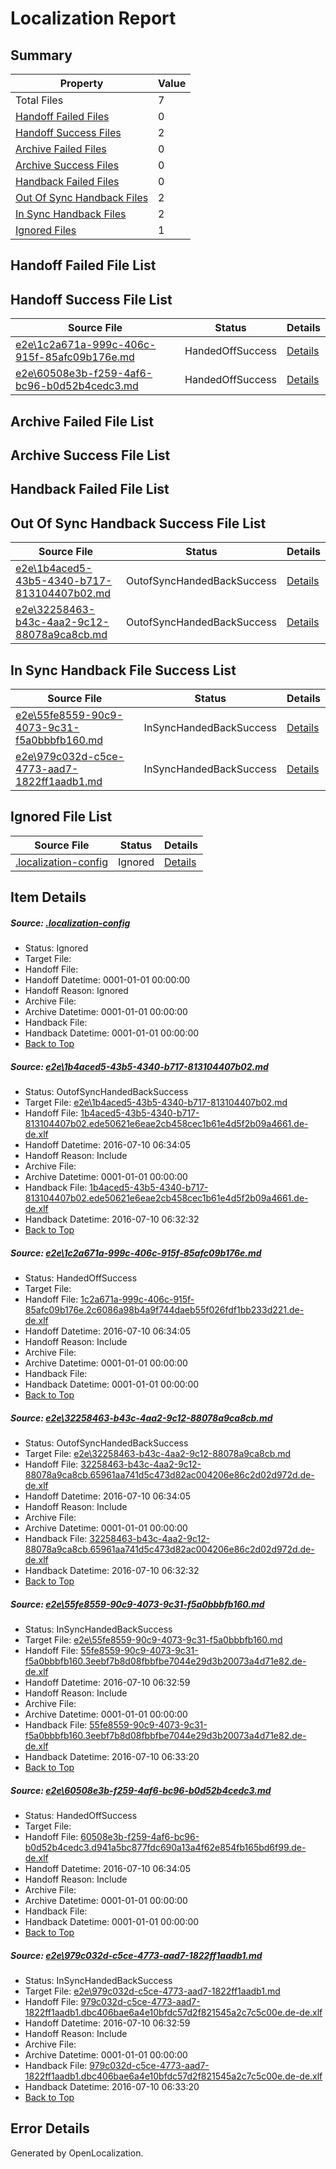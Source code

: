 # <a name='report-top'></a> Localization Report

## Summary
 Property | Value 
 -------- | ----- 
 Total Files | 7
[ Handoff Failed Files ](#handoff-failed-list)| 0
[ Handoff Success Files ](#handoff-success-list)| 2
[ Archive Failed Files ](#archive-failed-list)| 0
[ Archive Success Files ](#archive-success-list)| 0
[ Handback Failed Files ](#handback-failed-list)| 0
[ Out Of Sync Handback Files ](#outofsync-handback-success-list)| 2
[ In Sync Handback Files ](#insync-handback-success-list)| 2
[ Ignored Files ](#ignored-list)| 1

## <a name='handoff-failed-list'></a> Handoff Failed File List

## <a name='handoff-success-list'></a> Handoff Success File List
 Source File | Status | Details 
 ----------- | ------ | ------- 
 [e2e\1c2a671a-999c-406c-915f-85afc09b176e.md](https://github.com/OpenLocalizationTestOrg/oltest/blob/3c877432afe136d44901960036027d76c77065eb/e2e/1c2a671a-999c-406c-915f-85afc09b176e.md) | HandedOffSuccess | [Details](#9b633d29597d7676a21b5b64c2cc9f097f7c08482)
 [e2e\60508e3b-f259-4af6-bc96-b0d52b4cedc3.md](https://github.com/OpenLocalizationTestOrg/oltest/blob/401845e7cf79452eb8cb4f2ae433d894eb88533f/e2e/60508e3b-f259-4af6-bc96-b0d52b4cedc3.md) | HandedOffSuccess | [Details](#22e96bfcde1a3e61b220d28179896f6e3345475a5)

## <a name='archive-failed-list'></a> Archive Failed File List

## <a name='archive-success-list'></a> Archive Success File List

## <a name='handback-failed-list'></a> Handback Failed File List

## <a name='outofsync-handback-success-list'></a> Out Of Sync Handback Success File List
 Source File | Status | Details 
 ----------- | ------ | ------- 
 [e2e\1b4aced5-43b5-4340-b717-813104407b02.md](https://github.com/OpenLocalizationTestOrg/oltest/blob/21241e6734069bf79becb670f57e79bc34970f25/e2e/1b4aced5-43b5-4340-b717-813104407b02.md) | OutofSyncHandedBackSuccess | [Details](#98147e8404b28bf1e982e607b0d3b73297e324911)
 [e2e\32258463-b43c-4aa2-9c12-88078a9ca8cb.md](https://github.com/OpenLocalizationTestOrg/oltest/blob/21241e6734069bf79becb670f57e79bc34970f25/e2e/32258463-b43c-4aa2-9c12-88078a9ca8cb.md) | OutofSyncHandedBackSuccess | [Details](#afaae17f4b5b8d2d432a8d67aa185789fc91c7f63)

## <a name='insync-handback-success-list'></a> In Sync Handback File Success List
 Source File | Status | Details 
 ----------- | ------ | ------- 
 [e2e\55fe8559-90c9-4073-9c31-f5a0bbbfb160.md](https://github.com/OpenLocalizationTestOrg/oltest/blob/f6713abf0309f940a1a7cc9f4d036ef4c830dc11/e2e/55fe8559-90c9-4073-9c31-f5a0bbbfb160.md) | InSyncHandedBackSuccess | [Details](#997c711c5d898abd68f3ad23e4a0bb3aa2c065384)
 [e2e\979c032d-c5ce-4773-aad7-1822ff1aadb1.md](https://github.com/OpenLocalizationTestOrg/oltest/blob/f6713abf0309f940a1a7cc9f4d036ef4c830dc11/e2e/979c032d-c5ce-4773-aad7-1822ff1aadb1.md) | InSyncHandedBackSuccess | [Details](#c610908b2ada5826c514543659034ef850079ef06)

## <a name='ignored-list'></a> Ignored File List
 Source File | Status | Details 
 ----------- | ------ | ------- 
 [.localization-config](https://github.com/OpenLocalizationTestOrg/oltest/blob/401845e7cf79452eb8cb4f2ae433d894eb88533f/.localization-config) | Ignored | [Details](#3d4f252ac210baf56311d7e97dcc2db10974dbd20)

## Item Details
##### <a name='3d4f252ac210baf56311d7e97dcc2db10974dbd20'></a> Source: [.localization-config](https://github.com/OpenLocalizationTestOrg/oltest/blob/401845e7cf79452eb8cb4f2ae433d894eb88533f/.localization-config)
* Status: Ignored
* Target File: 
* Handoff File: 
* Handoff Datetime: 0001-01-01 00:00:00
* Handoff Reason: Ignored
* Archive File: 
* Archive Datetime: 0001-01-01 00:00:00
* Handback File: 
* Handback Datetime: 0001-01-01 00:00:00
* [Back to Top](#report-top)

##### <a name='98147e8404b28bf1e982e607b0d3b73297e324911'></a> Source: [e2e\1b4aced5-43b5-4340-b717-813104407b02.md](https://github.com/OpenLocalizationTestOrg/oltest/blob/21241e6734069bf79becb670f57e79bc34970f25/e2e/1b4aced5-43b5-4340-b717-813104407b02.md)
* Status: OutofSyncHandedBackSuccess
* Target File: [e2e\1b4aced5-43b5-4340-b717-813104407b02.md](https://github.com/OpenLocalizationTestOrg/oltest-dede-fly/blob/a53d4d58ecebe2e5e7152745bc82d6cb6757c389/e2e/1b4aced5-43b5-4340-b717-813104407b02.md)
* Handoff File: [1b4aced5-43b5-4340-b717-813104407b02.ede50621e6eae2cb458cec1b61e4d5f2b09a4661.de-de.xlf](https://github.com/OpenLocalizationTestOrg/olhandoff-e2e/blob/e0134be167f0a41754ad9f274ca68c3fe8c97e60/ol-handoff/OpenLocalizationTestOrg/oltest-dede-fly/ci/ht/1b4aced5-43b5-4340-b717-813104407b02.ede50621e6eae2cb458cec1b61e4d5f2b09a4661.de-de.xlf)
* Handoff Datetime: 2016-07-10 06:34:05
* Handoff Reason: Include
* Archive File: 
* Archive Datetime: 0001-01-01 00:00:00
* Handback File: [1b4aced5-43b5-4340-b717-813104407b02.ede50621e6eae2cb458cec1b61e4d5f2b09a4661.de-de.xlf](https://github.com/OpenLocalizationTestOrg/olhandback-e2e/blob/5cb559a4ea36b8557afc1f0266e6cdf523b46b5f/ol-handback/OpenLocalizationTestOrg/oltest-dede-fly/ci/high/1b4aced5-43b5-4340-b717-813104407b02.ede50621e6eae2cb458cec1b61e4d5f2b09a4661.de-de.xlf)
* Handback Datetime: 2016-07-10 06:32:32
* [Back to Top](#report-top)

##### <a name='9b633d29597d7676a21b5b64c2cc9f097f7c08482'></a> Source: [e2e\1c2a671a-999c-406c-915f-85afc09b176e.md](https://github.com/OpenLocalizationTestOrg/oltest/blob/3c877432afe136d44901960036027d76c77065eb/e2e/1c2a671a-999c-406c-915f-85afc09b176e.md)
* Status: HandedOffSuccess
* Target File: 
* Handoff File: [1c2a671a-999c-406c-915f-85afc09b176e.2c6086a98b4a9f744daeb55f026fdf1bb233d221.de-de.xlf](https://github.com/OpenLocalizationTestOrg/olhandoff-e2e/blob/e0134be167f0a41754ad9f274ca68c3fe8c97e60/ol-handoff/OpenLocalizationTestOrg/oltest-dede-fly/ci/ht/1c2a671a-999c-406c-915f-85afc09b176e.2c6086a98b4a9f744daeb55f026fdf1bb233d221.de-de.xlf)
* Handoff Datetime: 2016-07-10 06:34:05
* Handoff Reason: Include
* Archive File: 
* Archive Datetime: 0001-01-01 00:00:00
* Handback File: 
* Handback Datetime: 0001-01-01 00:00:00
* [Back to Top](#report-top)

##### <a name='afaae17f4b5b8d2d432a8d67aa185789fc91c7f63'></a> Source: [e2e\32258463-b43c-4aa2-9c12-88078a9ca8cb.md](https://github.com/OpenLocalizationTestOrg/oltest/blob/21241e6734069bf79becb670f57e79bc34970f25/e2e/32258463-b43c-4aa2-9c12-88078a9ca8cb.md)
* Status: OutofSyncHandedBackSuccess
* Target File: [e2e\32258463-b43c-4aa2-9c12-88078a9ca8cb.md](https://github.com/OpenLocalizationTestOrg/oltest-dede-fly/blob/a53d4d58ecebe2e5e7152745bc82d6cb6757c389/e2e/32258463-b43c-4aa2-9c12-88078a9ca8cb.md)
* Handoff File: [32258463-b43c-4aa2-9c12-88078a9ca8cb.65961aa741d5c473d82ac004206e86c2d02d972d.de-de.xlf](https://github.com/OpenLocalizationTestOrg/olhandoff-e2e/blob/e0134be167f0a41754ad9f274ca68c3fe8c97e60/ol-handoff/OpenLocalizationTestOrg/oltest-dede-fly/ci/ht/32258463-b43c-4aa2-9c12-88078a9ca8cb.65961aa741d5c473d82ac004206e86c2d02d972d.de-de.xlf)
* Handoff Datetime: 2016-07-10 06:34:05
* Handoff Reason: Include
* Archive File: 
* Archive Datetime: 0001-01-01 00:00:00
* Handback File: [32258463-b43c-4aa2-9c12-88078a9ca8cb.65961aa741d5c473d82ac004206e86c2d02d972d.de-de.xlf](https://github.com/OpenLocalizationTestOrg/olhandback-e2e/blob/5cb559a4ea36b8557afc1f0266e6cdf523b46b5f/ol-handback/OpenLocalizationTestOrg/oltest-dede-fly/ci/high/32258463-b43c-4aa2-9c12-88078a9ca8cb.65961aa741d5c473d82ac004206e86c2d02d972d.de-de.xlf)
* Handback Datetime: 2016-07-10 06:32:32
* [Back to Top](#report-top)

##### <a name='997c711c5d898abd68f3ad23e4a0bb3aa2c065384'></a> Source: [e2e\55fe8559-90c9-4073-9c31-f5a0bbbfb160.md](https://github.com/OpenLocalizationTestOrg/oltest/blob/f6713abf0309f940a1a7cc9f4d036ef4c830dc11/e2e/55fe8559-90c9-4073-9c31-f5a0bbbfb160.md)
* Status: InSyncHandedBackSuccess
* Target File: [e2e\55fe8559-90c9-4073-9c31-f5a0bbbfb160.md](https://github.com/OpenLocalizationTestOrg/oltest-dede-fly/blob/d0428faf4e91383974b8d9ab7ef6fe5ee2aa0c8e/e2e/55fe8559-90c9-4073-9c31-f5a0bbbfb160.md)
* Handoff File: [55fe8559-90c9-4073-9c31-f5a0bbbfb160.3eebf7b8d08fbbfbe7044e29d3b20073a4d71e82.de-de.xlf](https://github.com/OpenLocalizationTestOrg/olhandoff-e2e/blob/35c546d1051142293aa8855aaa7471d3a2199bdd/ol-handoff/OpenLocalizationTestOrg/oltest-dede-fly/ci/ht/55fe8559-90c9-4073-9c31-f5a0bbbfb160.3eebf7b8d08fbbfbe7044e29d3b20073a4d71e82.de-de.xlf)
* Handoff Datetime: 2016-07-10 06:32:59
* Handoff Reason: Include
* Archive File: 
* Archive Datetime: 0001-01-01 00:00:00
* Handback File: [55fe8559-90c9-4073-9c31-f5a0bbbfb160.3eebf7b8d08fbbfbe7044e29d3b20073a4d71e82.de-de.xlf](https://github.com/OpenLocalizationTestOrg/olhandback-e2e/blob/51607dbcd1a4d4d08e34cbc58213cac7d9fb1f1d/ol-handback/OpenLocalizationTestOrg/oltest-dede-fly/ci/ht/55fe8559-90c9-4073-9c31-f5a0bbbfb160.3eebf7b8d08fbbfbe7044e29d3b20073a4d71e82.de-de.xlf)
* Handback Datetime: 2016-07-10 06:33:20
* [Back to Top](#report-top)

##### <a name='22e96bfcde1a3e61b220d28179896f6e3345475a5'></a> Source: [e2e\60508e3b-f259-4af6-bc96-b0d52b4cedc3.md](https://github.com/OpenLocalizationTestOrg/oltest/blob/401845e7cf79452eb8cb4f2ae433d894eb88533f/e2e/60508e3b-f259-4af6-bc96-b0d52b4cedc3.md)
* Status: HandedOffSuccess
* Target File: 
* Handoff File: [60508e3b-f259-4af6-bc96-b0d52b4cedc3.d941a5bc877fdc690a13a4f62e854fb165bd6f99.de-de.xlf](https://github.com/OpenLocalizationTestOrg/olhandoff-e2e/blob/e0134be167f0a41754ad9f274ca68c3fe8c97e60/ol-handoff/OpenLocalizationTestOrg/oltest-dede-fly/ci/ht/60508e3b-f259-4af6-bc96-b0d52b4cedc3.d941a5bc877fdc690a13a4f62e854fb165bd6f99.de-de.xlf)
* Handoff Datetime: 2016-07-10 06:34:05
* Handoff Reason: Include
* Archive File: 
* Archive Datetime: 0001-01-01 00:00:00
* Handback File: 
* Handback Datetime: 0001-01-01 00:00:00
* [Back to Top](#report-top)

##### <a name='c610908b2ada5826c514543659034ef850079ef06'></a> Source: [e2e\979c032d-c5ce-4773-aad7-1822ff1aadb1.md](https://github.com/OpenLocalizationTestOrg/oltest/blob/f6713abf0309f940a1a7cc9f4d036ef4c830dc11/e2e/979c032d-c5ce-4773-aad7-1822ff1aadb1.md)
* Status: InSyncHandedBackSuccess
* Target File: [e2e\979c032d-c5ce-4773-aad7-1822ff1aadb1.md](https://github.com/OpenLocalizationTestOrg/oltest-dede-fly/blob/d0428faf4e91383974b8d9ab7ef6fe5ee2aa0c8e/e2e/979c032d-c5ce-4773-aad7-1822ff1aadb1.md)
* Handoff File: [979c032d-c5ce-4773-aad7-1822ff1aadb1.dbc406bae6a4e10bfdc57d2f821545a2c7c5c00e.de-de.xlf](https://github.com/OpenLocalizationTestOrg/olhandoff-e2e/blob/35c546d1051142293aa8855aaa7471d3a2199bdd/ol-handoff/OpenLocalizationTestOrg/oltest-dede-fly/ci/ht/979c032d-c5ce-4773-aad7-1822ff1aadb1.dbc406bae6a4e10bfdc57d2f821545a2c7c5c00e.de-de.xlf)
* Handoff Datetime: 2016-07-10 06:32:59
* Handoff Reason: Include
* Archive File: 
* Archive Datetime: 0001-01-01 00:00:00
* Handback File: [979c032d-c5ce-4773-aad7-1822ff1aadb1.dbc406bae6a4e10bfdc57d2f821545a2c7c5c00e.de-de.xlf](https://github.com/OpenLocalizationTestOrg/olhandback-e2e/blob/51607dbcd1a4d4d08e34cbc58213cac7d9fb1f1d/ol-handback/OpenLocalizationTestOrg/oltest-dede-fly/ci/ht/979c032d-c5ce-4773-aad7-1822ff1aadb1.dbc406bae6a4e10bfdc57d2f821545a2c7c5c00e.de-de.xlf)
* Handback Datetime: 2016-07-10 06:33:20
* [Back to Top](#report-top)


## Error Details

Generated by OpenLocalization.
